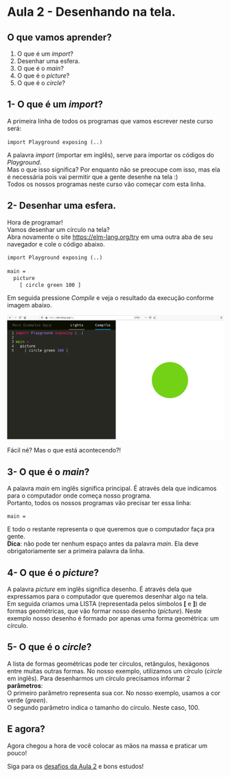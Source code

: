 # Aula 2 - Desenhando na tela.

## O que vamos aprender?
1. O que é um *import*?  
2. Desenhar uma esfera.  
3. O que é o *main*?  
4. O que é o *picture*?  
5. O que é o *circle*?  

## 1- O que é um *import*?

A primeira linha de todos os programas que vamos
escrever neste curso será:  

`import Playground exposing (..)`

A palavra *import* (importar em inglês), serve
para importar os códigos do *Playground*.  
Mas o que isso significa? Por enquanto não se preocupe
com isso, mas ela é necessária pois
vai permitir que a gente desenhe na tela :)  
Todos os nossos programas neste curso vão começar
com esta linha.

## 2- Desenhar uma esfera.

Hora de programar!  
Vamos desenhar um círculo na tela?  
Abra novamente o site <a href='https://elm-lang.org/try' target='_blank'>https://elm-lang.org/try</a>
em uma outra aba de seu navegador e cole o código abaixo.

```
import Playground exposing (..)

main =
  picture
    [ circle green 100 ]
```

Em seguida pressione *Compile* e veja o resultado da execução conforme imagem abaixo.  

![Desenhando um circulo](/resources/elm-lang-try-circulo.png)

Fácil né? Mas o que está acontecendo?!

## 3- O que é o *main*?

A palavra *main* em inglês significa principal.
É através dela que indicamos para o computador
onde começa nosso programa.  
Portanto, todos os nossos programas vão precisar
ter essa linha:

```
main =
```

E todo o restante representa o que queremos que
o computador faça pra gente.  
__Dica__: não pode ter nenhum espaço antes da
palavra *main*. Ela deve obrigatoriamente ser a
primeira palavra da linha.

## 4- O que é o *picture*?

A palavra *picture* em inglês significa desenho.
É através dela que expressamos para o computador
que queremos desenhar algo na tela.  
Em seguida criamos uma LISTA (representada pelos
símbolos **[** e **]**) de formas geométricas, que 
vão formar nosso desenho (*picture*). Neste exemplo
nosso desenho é formado por apenas uma forma
geométrica: um círculo.

## 5- O que é o *circle*?

A lista de formas geométricas pode ter círculos,
retângulos, hexágonos entre muitas outras formas. 
No nosso exemplo, utilizamos um círculo (*circle*
em inglês). Para desenharmos um círculo precisamos
informar 2 **parâmetros**:  
O primeiro parâmetro representa sua cor. No nosso
exemplo, usamos a cor verde (*green*).  
O segundo parâmetro indica o tamanho do círculo.
Neste caso, 100.

## E agora?

Agora chegou a hora de você colocar as mãos na massa
e praticar um pouco!

Siga para os [desafios da Aula 2](/aula_2_desafios.html) e bons estudos!
